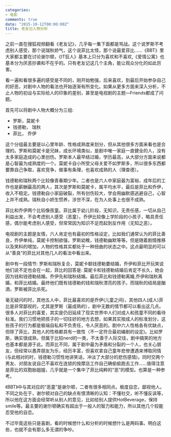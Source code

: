 ```yaml
---
categories:
- 电影
comments: true
date: "2015-10-12T00:00:00Z"
title: 老友记人物分析
---
```



之前一直在搜狐视频翻看《老友记》，几乎每一集下面都是骂战。这个说罗斯不考虑别人感受，那个说瑞秋娇气，这个说菲比太怪，那个说最爱菲比……《BBT》里大家都主要在讨论谢尔顿，《IT狂人》基本上只分为喜欢和不喜欢,《爱情公寓》也基本分为厌恶抄袭和不在乎的。只有老友记这几个主角，能让观众分化的如此厉害。



看一遍和看很多遍的感受是不同的，刚开始勉强，后来喜欢，到最后开始参杂自己的好恶，对剧中人物的看法也开始逐渐有所变化。如果从更多方面来深入分析，不止人物的初设与实际给人的印象的差别，甚至是电视剧的主题—Friends都成了问题。

首先可以将剧中人物大概分为三组:

* 罗斯，莫妮卡
* 钱德勒， 瑞秋
* 菲比， 乔伊

这个分组最主要是以心里年龄、性格成熟度来划分，但从其他很多方面来看也是合理的。罗斯和莫妮卡是兄妹，成长环境类似，是剧中唯一家庭一直健全的人，没有太多家庭造成的心里创伤。罗斯本人最早结过婚，学历最高，从大部分方面来说都是心智最为成熟度的一个。莫妮卡自小所受父母关爱不如罗斯多，所以很多东西都要靠自己争取，喜欢竞争，做事有条理，也喜欢成熟的人（理查德）。

钱德勒和瑞秋两个比较像青春期少年。二者也是六人中家庭最为富裕，成年后的工作也是薪酬最高的两人，其次是罗斯和莫妮卡，属平均水平，最后是菲比和乔伊，收入不稳定。钱德勒自小家庭破裂，所有创伤较大，学会用幽默感逃避自己，心智上并不成熟。瑞秋自小娇生惯养，涉世不深，在为人处事上也很不成熟。

菲比和乔伊两个比较像孩童。菲比属于幼儿阶段，无知识，无责任感，一切从自己利益出发，不会考虑别人感受（恶童）。乔伊比较像上学阶段的小孩子，略具责任感，偶尔能考虑别人感受，但常常因为知识不足而起到反作用（无知之恶）。

电视剧的主题是友情，六人肯定也有最初的性格设定，比如我们通常认为的菲比善良，乔伊单纯，莫妮卡控制欲强，罗斯幼稚，钱德勒幽默等等。但是随着剧情推移以及笑料的增加，人物的性格其实都处于一种扭曲的状态之中。这点最明显的可以从“善良”的菲比对其他几人的看法中看出来。

剧中有一段情节: 罗斯和瑞秋复合，莫妮卡额钱德勒要结婚，乔伊和菲比开玩笑说他们说不定也会在一起，菲比的回答是:  莫妮卡和钱德勒结婚后肯定不长久，她会因为钱和钱德勒结婚。乔伊先和瑞秋结婚。最后菲比和钱德勒离婚,乔伊和瑞秋离婚，和菲比结婚。最终他们既有钱德勒的钱和瑞秋漂亮的孩子。而瑞秋的结局是酗酒，罗斯被菲比杀死。

毫无疑问的时，其他五人中，菲比最喜欢的是乔伊(儿童之间)，其他四人(成人)菲比是非常鄙视的，尤其是罗斯（最成熟的），剧中无数的情节都可以看出这几点。很多人对菲比的喜爱，其实是仍旧延续了现实世界中人们对成人和孩童不同的看待标准。我们习惯地把孩子的一切往好的地方去想，如果其实按成人的标准划分，这些孩子的行为都是极端自私和不负责任，令人厌恶的。剧中六人性格各有优缺点，但除了菲比，其他人的性格都具有一致性（不一定符合最初编剧的设定)。比如罗斯，确实很成熟，但属于比较nerd的一类，不太善于人际交往，剧中搞笑的地方也基本都是源于此。而菲比不同，属于剧中最为矛盾和分裂的一个人，也关心朋友，但经常以愚弄朋友为乐，经历丰富，但喜欢拿自己童年悲惨遭遇来博取同情(与此相对的时，钱德勒习惯性地讲笑话，冲淡了大部分的悲伤感情)。同时交两个男友、对朋友说自己不喜欢在连锁的按摩店工作自己确偷偷跑去工作……值得注意是菲比的双胞胎姐姐，几乎就是一个集中了菲比纯粹的“恶”的模型。也算是一种参考。

《BBT》中与其对应的“恶童”是谢尔顿，二者有很多相同点。极度自恋，鄙视他人。不同之处在于，谢尔顿对自己的缺点有恨清晰的认知：不懂社交，听不懂反讽等，所以他在这方面会经常听从别人的意见，比如给别人提供HotBeverage，保持smile等。最主要的谢尔顿确实有超出于一般人的智力和能力，所以其他几个较能忍受他的自恋。

不过毕竟这些只是喜剧，看的时候想什么和分析的时候想什么是两码事。明白这些，也就不会有那么多无谓的争吵。





